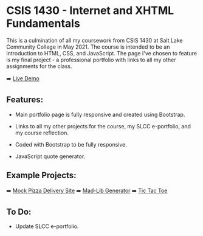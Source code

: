 CSIS 1430 - Internet and XHTML Fundamentals
======
This is a culmination of all my coursework from CSIS 1430 at Salt Lake Community College in May 2021. The course is intended to be an introduction to HTML, CSS, and JavaScript. The page I've chosen to feature is my final project - a professional portfolio with links to all my other assignments for the class.

:arrow_right:  [Live Demo](https://aaroncarlisle-cs.github.io/csis-1430/)

Features:
----------------
- Main portfolio page is fully responsive and created using Bootstrap. 

- Links to all my other projects for the course, my SLCC e-portfolio, and my course reflection.

- Coded with Bootstrap to be fully responsive.

- JavaScript quote generator.

Example Projects:
----------------

:arrow_right: [Mock Pizza Delivery Site](https://aaroncarlisle-cs.github.io/csis-1430/htdocs/pizza-2)
:arrow_right: [Mad-Lib Generator](https://aaroncarlisle-cs.github.io/csis-1430/htdocs/mad-lib)
:arrow_right: [Tic Tac Toe](https://aaroncarlisle-cs.github.io/csis-1430/htdocs/tic-tac-toe)

To Do:
----------------
- Update SLCC e-portfolio.